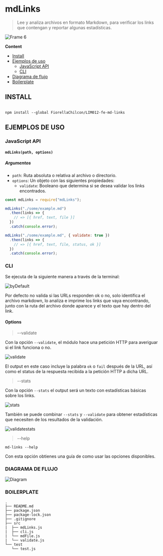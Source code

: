 # mdLinks

> Lee y analiza archivos en formato Markdown, para verificar los links que contengan y reportar algunas estadísticas.

![Frame 6](https://user-images.githubusercontent.com/58056552/89218050-f45e8c80-d592-11ea-9097-d420118cd448.png)

__Content__
- [Install](#install)
- [Ejemplos de uso](#ejemplos-de-uso)
  - [JavaScript API](#javaScript-api)
  - [CLI](#cli)
- [Diagrama de flujo](#diagrama-de-flujo)
- [Boilerplate](#boilerplate)

## INSTALL
``` set up

npm install --global FiorellaChilcon/LIM012-fe-md-links

```

## EJEMPLOS DE USO

### JavaScript API
#### `mdLinks(path, options)`

##### Argumentos

- `path`: Ruta absoluta o relativa al archivo o directorio.
- `options`: Un objeto con las siguientes propiedades:
  * `validate`: Booleano que determina si se desea validar los links
    encontrados.

```js
const mdLinks = require("mdLinks");

mdLinks("./some/example.md")
  .then(links => {
    // => [{ href, text, file }]
  })
  .catch(console.error);

mdLinks("./some/example.md", { validate: true })
  .then(links => {
    // => [{ href, text, file, status, ok }]
  })
  .catch(console.error);
```

### CLI
Se ejecuta de la siguiente manera a través de la terminal:

![byDefault](https://user-images.githubusercontent.com/58056552/80850029-682d7980-8bdf-11ea-8a7f-a140b321d184.PNG)

Por defecto no valida si las URLs responden ok o no, solo identifica el archivo markdown, lo analiza e imprime los links que vaya encontrando, junto con la ruta del archivo donde aparece y el texto que hay dentro del link.

#### Options

> --validate

Con la opción `--validate`, el módulo hace una petición HTTP para
averiguar si el link funciona o no.

![validate](https://user-images.githubusercontent.com/58056552/80850052-87c4a200-8bdf-11ea-8896-480bce628709.PNG)

El output en este caso incluye la palabra `ok` o `fail` después de
la URL, así como el status de la respuesta recibida a la petición HTTP a dicha URL.

> --stats

Con la opción `--stats` el output será un texto con estadísticas
básicas sobre los links.

![stats](https://user-images.githubusercontent.com/58056552/80850058-99a64500-8bdf-11ea-84e9-963f59ad1edd.PNG)

También se puede combinar `--stats` y `--validate` para obtener estadísticas que
necesiten de los resultados de la validación.

![validatestats](https://user-images.githubusercontent.com/58056552/80850067-a9be2480-8bdf-11ea-9a23-66c8722d8de6.PNG)

> --help

```
md-links --help
```

Con esta opción obtienes una guía de como usar las opciones disponibles.

### DIAGRAMA DE FLUJO
![Diagram](https://user-images.githubusercontent.com/58056552/80736415-b8211900-8ad7-11ea-8a36-454a7177f7a6.png)

### BOILERPLATE
```text
.
├── README.md
├── package.json
├── package-lock.json
├── .gitignore
├── src
|  ├── mdLinks.js
|  ├── cli.js
|  └── mdFile.js
|  └── validate.js
└── test
   └── test.js
```
